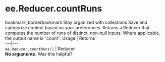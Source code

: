  
#  ee.Reducer.countRuns
bookmark_borderbookmark Stay organized with collections  Save and categorize content based on your preferences.
Returns a Reducer that computes the number of runs of distinct, non-null inputs. Where applicable, the output name is "count".
Usage | Returns  
---|---  
`ee.Reducer.countRuns()` | Reducer  
**No arguments.**
Was this helpful?
